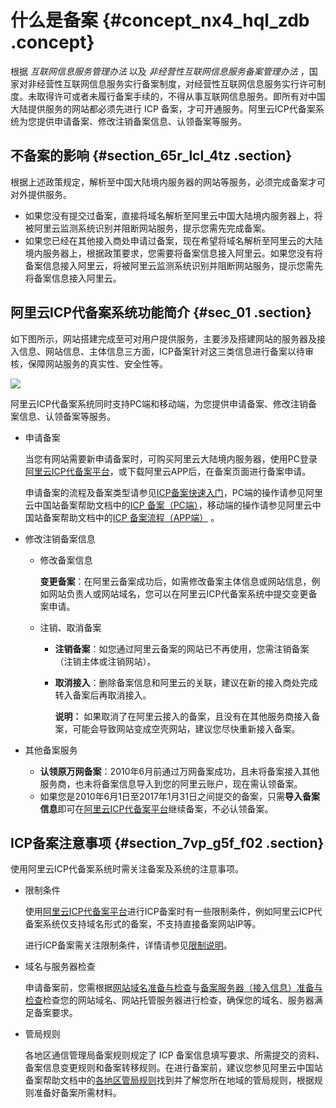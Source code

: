 # 什么是备案 {#concept_nx4_hql_zdb .concept}

根据 *互联网信息服务管理办法* 以及 *非经营性互联网信息服务备案管理办法* ，国家对非经营性互联网信息服务实行备案制度，对经营性互联网信息服务实行许可制度。未取得许可或者未履行备案手续的，不得从事互联网信息服务。即所有对中国大陆提供服务的网站都必须先进行 ICP 备案，才可开通服务。阿里云ICP代备案系统为您提供申请备案、修改注销备案信息、认领备案等服务。

## 不备案的影响 {#section_65r_lcl_4tz .section}

根据上述政策规定，解析至中国大陆境内服务器的网站等服务，必须完成备案才可对外提供服务。

-   如果您没有提交过备案，直接将域名解析至阿里云中国大陆境内服务器上，将被阿里云监测系统识别并阻断网站服务，提示您需先完成备案。
-   如果您已经在其他接入商处申请过备案，现在希望将域名解析至阿里云的大陆境内服务器上，根据政策要求，您需要将备案信息接入阿里云。如果您没有将备案信息接入阿里云，将被阿里云监测系统识别并阻断网站服务，提示您需先将备案信息接入阿里云。

## 阿里云ICP代备案系统功能简介 {#sec_01 .section}

如下图所示，网站搭建完成至可对用户提供服务，主要涉及搭建网站的服务器及接入信息、网站信息、主体信息三方面，ICP备案针对这三类信息进行备案以待审核，保障网站服务的真实性、安全性等。

![](http://static-aliyun-doc.oss-cn-hangzhou.aliyuncs.com/assets/img/14146/156585953941699_zh-CN.png)

阿里云ICP代备案系统同时支持PC端和移动端，为您提供申请备案、修改注销备案信息、认领备案等服务。

-   申请备案

    当您有网站需要新申请备案时，可购买阿里云大陆境内服务器，使用PC登录[阿里云ICP代备案平台](https://beian.aliyun.com/order/index.htm)，或下载阿里云APP后，在备案页面进行备案申请。

    申请备案的流程及备案类型请参见[ICP备案快速入门](../intl.zh-CN/ICP备案快速入门/ICP备案快速入门.md#)，PC端的操作请参见阿里云中国站备案帮助文档中的[ICP 备案（PC端）](https://help.aliyun.com/knowledge_detail/36922.html)，移动端的操作请参见阿里云中国站备案帮助文档中的[ICP 备案流程（APP端）](https://help.aliyun.com/document_detail/112302.html) 。

-   修改注销备案信息
    -   修改备案信息

        **变更备案**：在阿里云备案成功后，如需修改备案主体信息或网站信息，例如网站负责人或网站域名，您可以在阿里云ICP代备案系统中提交变更备案申请。

    -   注销、取消备案
        -   **注销备案**：如您通过阿里云备案的网站已不再使用，您需注销备案（注销主体或注销网站）。
        -   **取消接入**：删除备案信息和阿里云的关联，建议在新的接入商处完成转入备案后再取消接入。

            **说明：** 如果取消了在阿里云接入的备案，且没有在其他服务商接入备案，可能会导致网站变成空壳网站，建议您尽快重新接入备案。

-   其他备案服务
    -   **认领原万网备案**：2010年6月前通过万网备案成功，且未将备案接入其他服务商，也未将备案信息导入到您的阿里云账户，现在需认领备案。
    -   如果您是2010年6月1日至2017年1月31日之间提交的备案，只需**导入备案信息**即可在[阿里云ICP代备案平台](https://beian.aliyun.com/order/index.htm)继续备案，不必认领备案。

## ICP备案注意事项 {#section_7vp_g5f_f02 .section}

使用阿里云ICP代备案系统时需关注备案及系统的注意事项。

-   限制条件

    使用[阿里云ICP代备案平台](https://beian.aliyun.com/order/index.htm)进行ICP备案时有一些限制条件，例如阿里云ICP代备案系统仅支持域名形式的备案，不支持直接备案网站IP等。

    进行ICP备案需关注限制条件，详情请参见[限制说明](intl.zh-CN/产品简介/限制说明.md#)。

-   域名与服务器检查

    申请备案前，您需根据[网站域名准备与检查](../intl.zh-CN/ICP备案前准备/网站域名准备与检查.md#)与[备案服务器（接入信息）准备与检查](../intl.zh-CN/ICP备案前准备/托管服务器及接入检查/备案服务器（接入信息）准备与检查.md#)检查您的网站域名、网站托管服务器进行检查，确保您的域名、服务器满足备案要求。

-   管局规则

    各地区通信管理局备案规则规定了 ICP 备案信息填写要求、所需提交的资料、备案信息变更规则和备案转移规则。在进行备案前，建议您参见阿里云中国站备案帮助文档中的[各地区管局规则](https://help.aliyun.com/knowledge_detail/50270.html)找到并了解您所在地域的管局规则，根据规则准备好备案所需材料。


